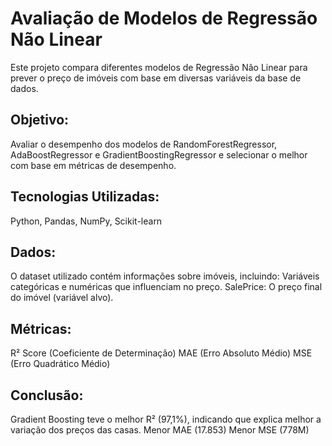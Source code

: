 # Avaliação de Modelos de Regressão Não Linear

Este projeto compara diferentes modelos de Regressão Não Linear para prever o preço de imóveis com base em diversas variáveis da base de dados.

## Objetivo:
Avaliar o desempenho dos modelos de RandomForestRegressor, AdaBoostRegressor e GradientBoostingRegressor e selecionar o melhor com base em métricas de desempenho.

## Tecnologias Utilizadas:
Python, Pandas, NumPy, Scikit-learn

## Dados:
O dataset utilizado contém informações sobre imóveis, incluindo:
Variáveis categóricas e numéricas que influenciam no preço.
SalePrice: O preço final do imóvel (variável alvo).

## Métricas:
R² Score (Coeficiente de Determinação)
MAE (Erro Absoluto Médio)
MSE (Erro Quadrático Médio)

## Conclusão:
Gradient Boosting teve o melhor R² (97,1%), indicando que explica melhor a variação dos preços das casas.
Menor MAE (17.853)
Menor MSE (778M)
